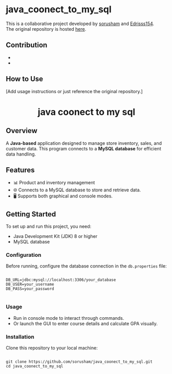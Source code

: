 # java_coonect_to_my_sql

This is a collaborative project developed by [sorusham](https://github.com/sorusham) and [Edrisss154](https://github.com/Edrisss154).  
The original repository is hosted [here](https://github.com/sorusham/java_coonect_to_my_sql).

## Contribution
- [sorusham]:(https://github.com/sorusham)
- [Edrisss154]:(https://github.com/Edrisss154). 

## How to Use
[Add usage instructions or just reference the original repository.]

<h1 align="center">java coonect to my sql</h1>

<h2>Overview</h2>
<p>A <strong>Java-based</strong> application designed to manage store inventory, sales, and customer data. This program connects to a <strong>MySQL database</strong> for efficient data handling.</p>

<h2>Features</h2>
<ul>
    <li>📊 Product and inventory management</li>
    <li>🌐 Connects to a MySQL database to store and retrieve data.</li>
    <li>🖥️ Supports both graphical and console modes.</li>
</ul>

<h2>Getting Started</h2>
<p>To set up and run this project, you need:</p>
<ul>
    <li>Java Development Kit (JDK) 8 or higher</li>
    <li>MySQL database</li>
</ul>

<h3>Configuration</h3>
<p>Before running, configure the database connection in the <code>db.properties</code> file:</p>
<pre>
<code>
DB_URL=jdbc:mysql://localhost:3306/your_database
DB_USER=your_username
DB_PASS=your_password
</code>
</pre>

<h3>Usage</h3>
<ul>
    <li>Run in console mode to interact through commands.</li>
    <li>Or launch the GUI to enter course details and calculate GPA visually.</li>
</ul>

<h3>Installation</h3>
<p>Clone this repository to your local machine:</p>
<pre>
<code>
git clone https://github.com/sorusham/java_coonect_to_my_sql.git
cd java_coonect_to_my_sql
</code>
</pre>

